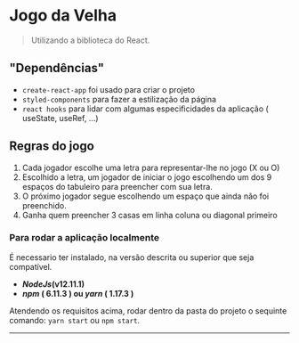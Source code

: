 # Jogo da Velha
> Utilizando a biblioteca do React.

## "Dependências"
- `create-react-app` foi usado para criar o projeto
- `styled-components` para fazer a estilização da página
- `react hooks` para lidar com algumas especificidades da aplicação ( useState, useRef, ...)

## Regras do jogo
1) Cada jogador escolhe uma letra para representar-lhe no jogo (X ou O)
2) Escolhido a letra, um jogador de iniciar o jogo escolhendo um dos 9 espaços do tabuleiro para preencher com sua letra.
3) O próximo jogador segue escolhendo um espaço que ainda não foi preenchido.
4) Ganha quem preencher 3 casas em linha coluna ou diagonal primeiro


### Para rodar a aplicação localmente
É necessario ter instalado, na versão descrita ou superior que seja compatível.
- __*NodeJs*(v12.11.1)__
- __*npm* ( 6.11.3 ) ou *yarn* ( 1.17.3 )__

Atendendo os requisitos acima, rodar dentro da pasta do projeto o sequinte comando: `yarn start` ou `npm start`.

---


